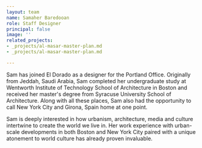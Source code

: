 ```yaml
---
layout: team
name: Samaher Baredooan
role: Staff Designer
principal: false
image: ''
related_projects:
- _projects/al-masar-master-plan.md
- _projects/al-masar-master-plan.md

---
```

Sam has joined El Dorado as a designer for the Portland Office. Originally from Jeddah, Saudi Arabia, Sam completed her undergraduate study at Wentworth Institute of Technology School of Architecture in Boston and received her master's degree from Syracuse University School of Architecture. Along with all these places, Sam also had the opportunity to call New York City and Girona, Spain home at one point.  
  
Sam is deeply interested in how urbanism, architecture, media and culture intertwine to create the world we live in. Her work experience with urban-scale developments in both Boston and New York City paired with a unique atonement to world culture has already proven invaluable.